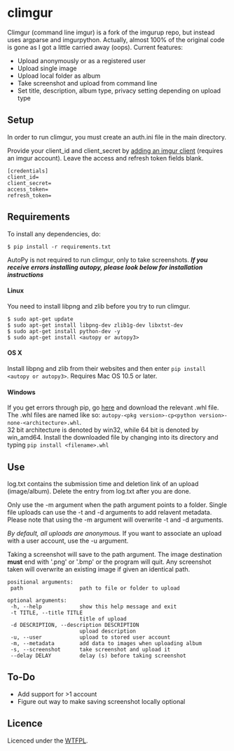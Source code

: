 # climgur

Climgur (command line imgur) is a fork of the imgurup repo, but instead uses argparse and imgurpython. Actually, almost 100% of the original code is gone as I got a little carried away (oops).
Current features:
* Upload anonymously or as a registered user
* Upload single image
* Upload local folder as album
* Take screenshot and upload from command line
* Set title, description, album type, privacy setting depending on upload type

## Setup

In order to run climgur, you must create an auth.ini file in the main directory.

Provide your client_id and client_secret by [adding an imgur client](http://api.imgur.com/oauth2/addclient) (requires an imgur account). Leave the access and refresh token fields blank.
```
[credentials]
client_id=
client_secret=
access_token=
refresh_token=
```

## Requirements

To install any dependencies, do:
```
$ pip install -r requirements.txt
```

AutoPy is not required to run climgur, only to take screenshots.
**_If you receive errors installing autopy, please look below for installation instructions_**

#### Linux
You need to install libpng and zlib before you try to run climgur.
```
$ sudo apt-get update
$ sudo apt-get install libpng-dev zlib1g-dev libxtst-dev
$ sudo apt-get install python-dev -y
$ sudo apt-get install <autopy or autopy3>
```

#### OS X
Install libpng and zlib from their websites and then enter `pip install <autopy or autopy3>`. Requires Mac OS 10.5 or later.

#### Windows
If you get errors through pip, go [here](http://www.lfd.uci.edu/~gohlke/pythonlibs/#autopy) and download the relevant .whl file.
The .whl files are named like so: `autopy-<pkg version>-cp<python version>-none-<architecture>.whl`.    
32 bit architecture is denoted by win32, while 64 bit is denoted by win_amd64.
Install the downloaded file by changing into its directory and typing `pip install <filename>.whl`

## Use

log.txt contains the submission time and deletion link of an upload (image/album). Delete the entry from log.txt after you are done.

Only use the -m argument when the path argument points to a folder. Single file uploads can use the -t and -d arguments to add relavent metadata. Please note that using the -m argument will overwrite -t and -d arguments.

*By default, all uploads are anonymous.* If you want to associate an upload with a user account, use the -u argument.

Taking a screenshot will save to the path argument. The image destination **must** end with '.png' or '.bmp' or the program will quit. Any screenshot taken will overwrite an existing image if given an identical path.

 ```
positional arguments:
  path                  path to file or folder to upload

optional arguments:
  -h, --help            show this help message and exit
  -t TITLE, --title TITLE
                        title of upload
  -d DESCRIPTION, --description DESCRIPTION
                        upload description
  -u, --user            upload to stored user account
  -m, --metadata        add data to images when uploading album
  -s, --screenshot      take screenshot and upload it
  --delay DELAY         delay (s) before taking screenshot
```

## To-Do
* Add support for >1 account
* Figure out way to make saving screenshot locally optional

## Licence
Licenced under the [WTFPL](http://www.wtfpl.net/).
